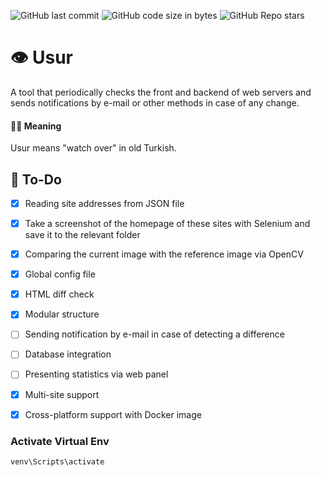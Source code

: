 ![GitHub last commit](https://img.shields.io/github/last-commit/omerbustun/usur?logo=Github)
![GitHub code size in bytes](https://img.shields.io/github/languages/code-size/omerbustun/usur?logo=Github)
![GitHub Repo stars](https://img.shields.io/github/stars/omerbustun/usur?style=social)
# 👁️ Usur
A tool that periodically checks the front and backend of web servers and sends notifications by e-mail or other methods in case of any change.


#### ✍🏼 Meaning
Usur means "watch over" in old Turkish.

## 📖 To-Do

- [x] Reading site addresses from JSON file 
- [x] Take a screenshot of the homepage of these sites with Selenium and save it to the relevant folder
- [x] Comparing the current image with the reference image via OpenCV 
- [x] Global config file 
- [x] HTML diff check 
- [x] Modular structure
- [ ] Sending notification by e-mail in case of detecting a difference
- [ ] Database integration
- [ ] Presenting statistics via web panel
- [x] Multi-site support 
- [x] Cross-platform support with Docker image 


### Activate Virtual Env
```
venv\Scripts\activate
```
